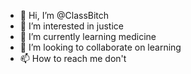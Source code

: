 - 👋 Hi, I’m @ClassBitch
- 👀 I’m interested in justice
- 🌱 I’m currently learning medicine
- 💞️ I’m looking to collaborate on learning
- 📫 How to reach me don't

<!---
ClassBitch/ClassBitch is a ✨ special ✨ repository because its `README.md` (this file) appears on your GitHub profile.
You can click the Preview link to take a look at your changes.
--->
